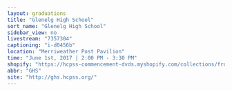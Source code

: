 ```yaml
---
layout: graduations
title: "Glenelg High School"
sort_name: "Glenelg High School"
sidebar_view: no
livestream: "7357304"
captioning: "i-d0456b"
location: "Merriweather Post Pavilion"
time: "June 1st, 2017 | 2:00 PM - 3:30 PM"
shopify: "https://hcpss-commencement-dvds.myshopify.com/collections/frontpage/products/glenelg-high-school-2014-commencement-dvd"
abbr: "GHS"
site: "http://ghs.hcpss.org/"
---
```

